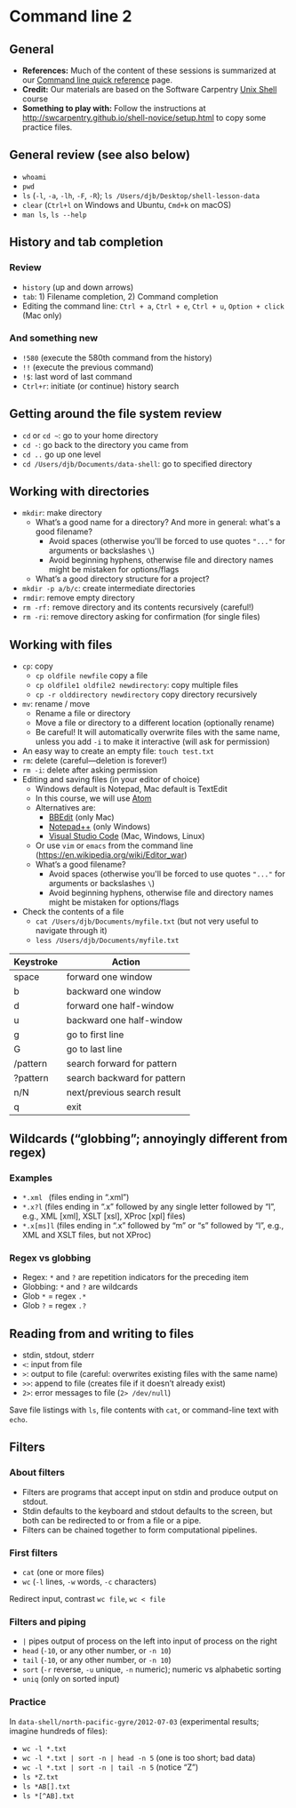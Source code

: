 # Command line 2

## General

* **References:** Much of the content of these sessions is summarized at our [Command line quick reference](command_resources.md) page.
* **Credit:** Our materials are based on the Software Carpentry [Unix Shell](http://swcarpentry.github.io/shell-novice/) course
* **Something to play with:** Follow the instructions at <http://swcarpentry.github.io/shell-novice/setup.html> to copy some practice files.

## General review (see also below)

* `whoami`
* `pwd`
* `ls` (`-l`, `-a`, `-lh`, `-F`, `-R`); `ls /Users/djb/Desktop/shell-lesson-data`
* `clear` (`Ctrl+l` on Windows and Ubuntu, `Cmd+k` on macOS)
* `man ls`, `ls --help`

## History and tab completion

### Review

* `history` (up and down arrows)
* `tab`: 1) Filename completion, 2) Command completion
* Editing the command line: `Ctrl + a`, `Ctrl + e`, `Ctrl + u`, `Option + click` (Mac only)

### And something new

* `!580` (execute the 580th command from the history)
* `!!` (execute the previous command)
* `!$`: last word of last command
* `Ctrl+r`: initiate (or continue) history search
<!-- `file /Users/djb/Documents/myfile.txt` -->

## Getting around the file system review

* `cd` or `cd ~`: go to your home directory
* `cd -`: go back to the directory you came from
* `cd ..` go up one level
* `cd /Users/djb/Documents/data-shell`: go to specified directory

## Working with directories

* `mkdir`: make directory
	* What’s a good name for a directory? And more in general: what's a good filename?
		* Avoid spaces (otherwise you'll be forced to use quotes `"..."` for arguments or backslashes `\`)
		* Avoid beginning hyphens, otherwise file and directory names might be mistaken for options/flags
	* What’s a good directory structure for a project?
* `mkdir -p a/b/c`: create intermediate directories
* `rmdir`: remove empty directory
* `rm -rf:` remove directory and its contents recursively (careful!)
* `rm -ri`: remove directory asking for confirmation (for single files)

## Working with files

* `cp`: copy
	* `cp oldfile newfile` copy a file
	* `cp oldfile1 oldfile2 newdirectory`: copy multiple files
	* `cp -r olddirectory newdirectory` copy directory recursively
* `mv`: rename / move
	* Rename a file or directory
	* Move a file or directory to a different location (optionally rename)
	* Be careful! It will automatically overwrite files with the same name, unless you add `-i` to make it interactive (will ask for permission)
* An easy way to create an empty file: `touch test.txt`
* `rm`: delete (careful—deletion is forever!)
* `rm -i`: delete after asking permission
* Editing and saving files (in your editor of choice)
	* Windows default is Notepad, Mac default is TextEdit
	* In this course, we will use [Atom](https://atom.io/)
	* Alternatives are:
		* [BBEdit](https://www.barebones.com/products/bbedit/) (only Mac)
		* [Notepad++](https://notepad-plus-plus.org/) (only Windows)
		* [Visual Studio Code](https://code.visualstudio.com/) (Mac, Windows, Linux)
	* Or use `vim` or `emacs` from the command line (<https://en.wikipedia.org/wiki/Editor_war>)
	* What’s a good filename?
		* Avoid spaces (otherwise you'll be forced to use quotes `"..."` for arguments or backslashes `\`)
		* Avoid beginning hyphens, otherwise file and directory names might be mistaken for options/flags
* Check the contents of a file
	* `cat /Users/djb/Documents/myfile.txt` (but not very useful to navigate through it)
	* `less /Users/djb/Documents/myfile.txt`

| Keystroke | Action |
| --------- | ------ |
| space | forward one window |
| b | backward one window |
| d | forward one half-window |
| u | backward one half-window |
| g | go to first line |
| G | go to last line |
| /pattern | search forward for pattern |
| ?pattern | search backward for pattern |
| n/N | next/previous search result |
| q | exit |

## Wildcards (“globbing”; annoyingly different from regex)

### Examples

* `*.xml ` (files ending in “.xml”)
* `*.x?l` (files ending in “.x” followed by any single letter followed by “l”, e.g., XML [xml], XSLT [xsl], XProc [xpl] files)
* `*.x[ms]l` (files ending in “.x” followed by “m” or “s” followed by “l”, e.g., XML and XSLT files, but not XProc)

### Regex vs globbing

* Regex: `*` and `?` are repetition indicators for the preceding item
* Globbing: `*` and `?` are wildcards
* Glob `*` = regex `.*`
* Glob `?` = regex `.?`

## Reading from and writing to files

* stdin, stdout, stderr
* `<`: input from file
* `>`: output to file (careful: overwrites existing files with the same name)
* `>>`: append to file (creates file if it doesn’t already exist)
* `2>`: error messages to file (`2> /dev/null`)

Save file listings with `ls`, file contents with `cat`, or command-line text with `echo`.

## Filters

### About filters

* Filters are programs that accept input on stdin and produce output on stdout.
* Stdin defaults to the keyboard and stdout defaults to the screen, but both can be redirected to or from a file or a pipe.
* Filters can be chained together to form computational pipelines.

### First filters

* `cat` (one or more files)
* `wc` (`-l` lines, `-w` words, `-c` characters)

Redirect input, contrast `wc file`, `wc < file`

### Filters and piping

* `|` pipes output of process on the left into input of process on the right
* `head` (`-10`, or any other number, or `-n 10`)
* `tail` (`-10`, or any other number, or `-n 10`)
* `sort` (`-r` reverse, `-u` unique, `-n` numeric); numeric vs alphabetic sorting
* `uniq` (only on sorted input)

### Practice

In `data-shell/north-pacific-gyre/2012-07-03` (experimental results; imagine hundreds of files):

* `wc -l *.txt`
* `wc -l *.txt | sort -n | head -n 5` (one is too short; bad data)
* `wc -l *.txt | sort -n | tail -n 5` (notice “Z”)
* `ls *Z.txt`
* `ls *AB[].txt`
* `ls *[^AB].txt`
